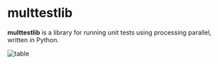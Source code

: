 # multtestlib

**multtestlib** is a library for running unit tests using processing parallel, written in Python.





![table](https://user-images.githubusercontent.com/16055876/222324613-78df26fa-1cf5-48ce-b8e8-4018d6a2224c.png)
